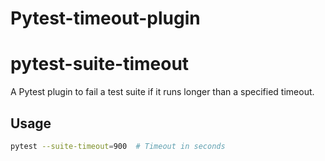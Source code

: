 # Pytest-timeout-plugin

# pytest-suite-timeout

A Pytest plugin to fail a test suite if it runs longer than a specified timeout.

## Usage

```bash
pytest --suite-timeout=900  # Timeout in seconds
```
